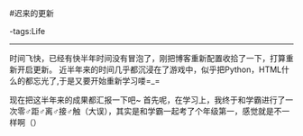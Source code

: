 #迟来的更新

-tags:Life

----

时间飞快，已经有快半年时间没有冒泡了，刚把博客重新配置收拾了一下，打算重新开启更新。
近半年来的时间几乎都沉浸在了游戏中，似乎把Python，HTML什么的都忘光了,于是又要开始重新学习喽=_=

现在把这半年来的成果都汇报一下吧~
首先呢，在学习上，我终于和学霸进行了一次零♂距♂离♂接♂触（大误），其实是和学霸一起考了个年级第一，感觉就是不一样啊（）
